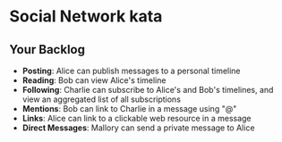 # Social Network kata

## Your Backlog

- **Posting**: Alice can publish messages to a personal timeline 
- **Reading**: Bob can view Alice's timeline
- **Following**: Charlie can subscribe to Alice's and Bob's timelines, and view an aggregated list of all subscriptions
- **Mentions**: Bob can link to Charlie in a message using "@"
- **Links**: Alice can link to a clickable web resource in a message
- **Direct Messages**: Mallory can send a private message to Alice
